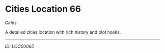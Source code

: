 # Cities Location 66

*Cities*

A detailed cities location with rich history and plot hooks.

---
*ID: LOC00065*